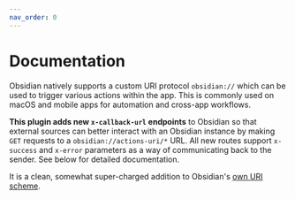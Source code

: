 ```yaml
---
nav_order: 0
---
```


# Documentation

Obsidian natively supports a custom URI protocol `obsidian://` which can be used to trigger various actions within the app.  This is commonly used on macOS and mobile apps for automation and cross-app workflows.

**This plugin adds new `x-callback-url` endpoints** to Obsidian so that external sources can better interact with an Obsidian instance by making `GET` requests to a `obsidian://actions-uri/*` URL.  All new routes support `x-success` and `x-error` parameters as a way of communicating back to the sender.  See below for detailed documentation.

It is a clean, somewhat super-charged addition to Obsidian's [own URI scheme](https://help.obsidian.md/Advanced+topics/Using+obsidian+URI#Using+Obsidian+URIs).
